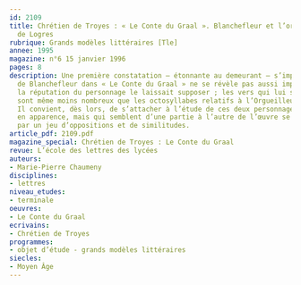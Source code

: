 ```yaml
---
id: 2109
title: Chrétien de Troyes : « Le Conte du Graal ». Blanchefleur et l’orgueilleuse
  de Logres 
rubrique: Grands modèles littéraires [Tle]
annee: 1995
magazine: n°6 15 janvier 1996
pages: 8
description: Une première constatation – étonnante au demeurant – s’impose : la présence
  de Blanchefleur dans « Le Conte du Graal » ne se révèle pas aussi importante que
  la réputation du personnage le laissait supposer ; les vers qui lui sont consacrés
  sont même moins nombreux que les octosyllabes relatifs à l’Orgueilleuse de Logres.
  Il convient, dès lors, de s’attacher à l’étude de ces deux personnages si éloignés
  en apparence, mais qui semblent d’une partie à l’autre de l’œuvre se faire écho
  par un jeu d’oppositions et de similitudes.
article_pdf: 2109.pdf
magazine_special: Chrétien de Troyes : Le Conte du Graal
revue: L’école des lettres des lycées
auteurs:
- Marie-Pierre Chaumeny
disciplines:
- lettres
niveau_etudes:
- terminale
oeuvres:
- Le Conte du Graal
ecrivains:
- Chrétien de Troyes
programmes:
- objet d’étude - grands modèles littéraires
siecles:
- Moyen Âge
---
```

